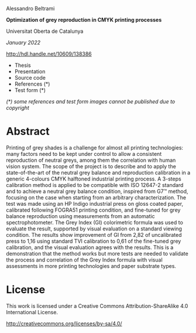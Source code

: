 Alessandro Beltrami

**Optimization of grey reproduction in CMYK printing processes**

Universitat Oberta de Catalunya

_January 2022_

http://hdl.handle.net/10609/138386

- Thesis
- Presentation
- Source code
- References (*)
- Test form (*)

_(*) some references and test form images cannot be published due to copyright_

# Abstract
Printing of grey shades is a challenge for almost all printing technologies: many factors need to be kept under control to allow a consistent reproduction of neutral greys, among them the correlation with human vision system. The scope of the project is to describe and to apply the state-of-the-art of the neutral grey balance and reproduction calibration in a generic 4-colours CMYK halftoned industrial printing process. A 3-steps calibration method is applied to be compatible with ISO 12647-2 standard and to achieve a neutral grey balance condition, inspired from G7™ method, focusing on the case when starting from an arbitrary characterization. The test was made using an HP Indigo industrial press on gloss coated paper, calibrated following FOGRA51 printing condition, and fine-tuned for grey balance reproduction using measurements from an automatic spectrophotometer. The Grey Index (GI) colorimetric formula was used to evaluate the result, supported by visual evaluation on a standard viewing condition.
The results show improvement of GI from 2,82 of uncalibrated press to 1,16 using standard TVI calibration to 0,61 of the fine-tuned grey calibration, and the visual evaluation agrees with the results. This is a demonstration that the method works but more tests are needed to validate the process and correlation of the Grey Index formula with visual assessments in more printing technologies and paper substrate types.

# License
This work is licensed under a Creative Commons Attribution-ShareAlike 4.0 International License.

http://creativecommons.org/licenses/by-sa/4.0/

